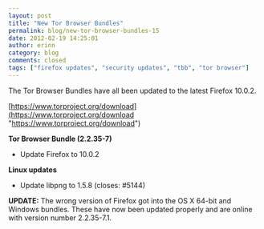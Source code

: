 ```yaml
---
layout: post
title: "New Tor Browser Bundles"
permalink: blog/new-tor-browser-bundles-15
date: 2012-02-19 14:25:01
author: erinn
category: blog
comments: closed
tags: ["firefox updates", "security updates", "tbb", "tor browser"]
---
```


The Tor Browser Bundles have all been updated to the latest Firefox 10.0.2.

[https://www.torproject.org/download](https://www.torproject.org/download "https://www.torproject.org/download")

**Tor Browser Bundle (2.2.35-7)**

-   Update Firefox to 10.0.2

**Linux updates**

-   Update libpng to 1.5.8 (closes: \#5144)

**UPDATE:** The wrong version of Firefox got into the OS X 64-bit and Windows bundles. These have now been updated properly and are online with version number 2.2.35-7.1.
